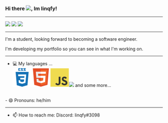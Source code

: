 ### Hi there <img src="https://raw.githubusercontent.com/MartinHeinz/MartinHeinz/master/wave.gif" width="20">, Im linqfy! 
---
<img src="https://img.shields.io/badge/OS-Win%2011-brightgreen"> <img src="https://img.shields.io/github/followers/linqfy?label=Cool%20people&style=social"> <img src="https://img.shields.io/website?label=Portfolio&url=https%3A%2F%2Fshields.io">

---

I'm a student, looking forward to becoming a software engineer. 

I'm developing my portfolio so you can see in what I'm working on.

---

- 💻 My languages ... <br>
<img src="https://github.com/devicons/devicon/blob/master/icons/css3/css3-plain-wordmark.svg" width="60"><img src="https://github.com/devicons/devicon/blob/master/icons/html5/html5-original.svg" width="60"><img src="https://github.com/devicons/devicon/blob/master/icons/javascript/javascript-original.svg" width="60"><img src="https://icons-for-free.com/iconfiles/png/512/python+plain-1324760559810704105.png" width="60"> and some more... 
<br>
- 😄 Pronouns: he/him

---

- 📫 How to reach me:
Discord: linqfy#3098
<!--
**linqfy/linqfy** is a ✨ _special_ ✨ repository because its `README.md` (this file) appears on your GitHub profile.

Here are some ideas to get you started:

- 🔭 I’m currently working on ...
- 🌱 I’m currently learning ...
- 👯 I’m looking to collaborate on ...
- 🤔 I’m looking for help with ...
- 💬 Ask me about ...
- 📫 How to reach me: ...
- 😄 Pronouns: ...
- ⚡ Fun fact: ...
-->
